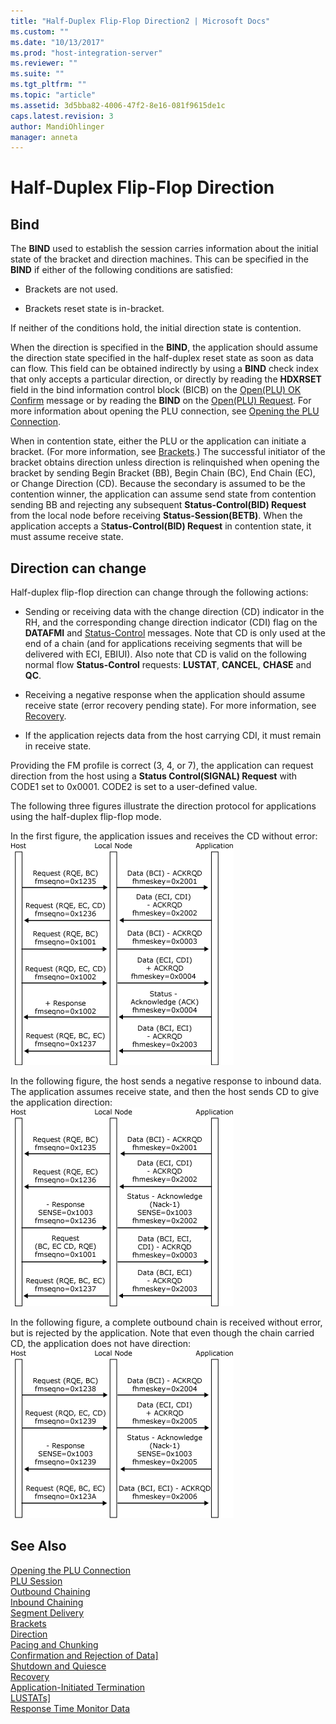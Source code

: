 ```yaml
---
title: "Half-Duplex Flip-Flop Direction2 | Microsoft Docs"
ms.custom: ""
ms.date: "10/13/2017"
ms.prod: "host-integration-server"
ms.reviewer: ""
ms.suite: ""
ms.tgt_pltfrm: ""
ms.topic: "article"
ms.assetid: 3d5bba82-4006-47f2-8e16-081f9615de1c
caps.latest.revision: 3
author: MandiOhlinger
manager: anneta
---
```

# Half-Duplex Flip-Flop Direction

## Bind
The **BIND** used to establish the session carries information about the initial state of the bracket and direction machines. This can be specified in the **BIND** if either of the following conditions are satisfied:  
  
-   Brackets are not used.  
  
-   Brackets reset state is in-bracket.  
  
 If neither of the conditions hold, the initial direction state is contention.  
  
 When the direction is specified in the **BIND**, the application should assume the direction state specified in the half-duplex reset state as soon as data can flow. This field can be obtained indirectly by using a **BIND** check index that only accepts a particular direction, or directly by reading the **HDXRSET** field in the bind information control block (BICB) on the [Open(PLU) OK Confirm](../Topic/Open\(PLU\)%20OConfirm2.md) message or by reading the **BIND** on the [Open(PLU) Request](../Topic/Open\(PLU\)%20Request1.md). For more information about opening the PLU connection, see [Opening the PLU Connection](../core/opening-the-plu-connection.md).  
  
 When in contention state, either the PLU or the application can initiate a bracket. (For more information, see [Brackets](../core/brackets.md).) The successful initiator of the bracket obtains direction unless direction is relinquished when opening the bracket by sending Begin Bracket (BB), Begin Chain (BC), End Chain (EC), or Change Direction (CD). Because the secondary is assumed to be the contention winner, the application can assume send state from contention sending BB and rejecting any subsequent **Status-Control(BID) Request** from the local node before receiving **Status-Session(BETB)**. When the application accepts a S**tatus-Control(BID) Request** in contention state, it must assume receive state.  
  
## Direction can change
Half-duplex flip-flop direction can change through the following actions:  
  
-   Sending or receiving data with the change direction (CD) indicator in the RH, and the corresponding change direction indicator (CDI) flag on the **DATAFMI** and [Status-Control](../Topic/Status-Control2.md) messages. Note that CD is only used at the end of a chain (and for applications receiving segments that will be delivered with ECI, EBIUI). Also note that CD is valid on the following normal flow **Status-Control** requests: **LUSTAT**, **CANCEL**, **CHASE** and **QC**.  
  
-   Receiving a negative response when the application should assume receive state (error recovery pending state). For more information, see [Recovery](../core/recovery.md).  
  
-   If the application rejects data from the host carrying CDI, it must remain in receive state.  
  
Providing the FM profile is correct (3, 4, or 7), the application can request direction from the host using a **Status Control(SIGNAL) Request** with CODE1 set to 0x0001. CODE2 is set to a user-defined value.  
  
The following three figures illustrate the direction protocol for applications using the half-duplex flip-flop mode.  
  
In the first figure, the application issues and receives the CD without error:   
 ![](../core/media/his-32703m.gif)  
  
In the following figure, the host sends a negative response to inbound data. The application assumes receive state, and then the host sends CD to give the application direction:   
 ![](../core/media/his-32703ma.gif)  
  
In the following figure, a complete outbound chain is received without error, but is rejected by the application. Note that even though the chain carried CD, the application does not have direction:   
 ![](../core/media/his-32703mb.gif)  
  
## See Also  
 [Opening the PLU Connection](../core/opening-the-plu-connection.md)   
 [PLU Session](../core/plu-session.md)   
 [Outbound Chaining](../core/outbound-chaining.md)   
 [Inbound Chaining](../core/inbound-chaining.md)   
 [Segment Delivery](../core/segment-delivery.md)   
 [Brackets](../core/brackets.md)   
 [Direction](../core/direction.md)   
 [Pacing and Chunking](../core/pacing-and-chunking.md)   
 [Confirmation and Rejection of Data\]](../core/confirmation-and-rejection-of-data].md)   
 [Shutdown and Quiesce](../core/shutdown-and-quiesce.md)   
 [Recovery](../core/recovery.md)   
 [Application-Initiated Termination](../core/application-initiated-termination.md)   
 [LUSTATs\]](../core/lustats].md)   
 [Response Time Monitor Data](../core/response-time-monitor-data.md)